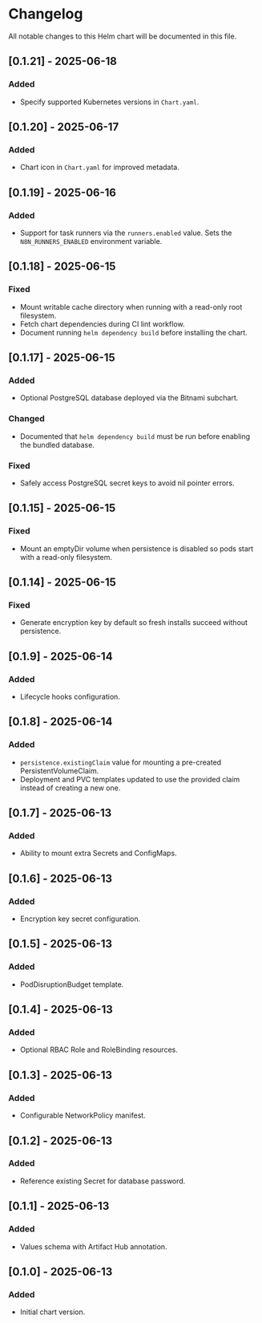 # Changelog

All notable changes to this Helm chart will be documented in this file.

## [0.1.21] - 2025-06-18
### Added
- Specify supported Kubernetes versions in `Chart.yaml`.

## [0.1.20] - 2025-06-17
### Added
- Chart icon in `Chart.yaml` for improved metadata.

## [0.1.19] - 2025-06-16
### Added
- Support for task runners via the `runners.enabled` value. Sets the `N8N_RUNNERS_ENABLED` environment variable.

## [0.1.18] - 2025-06-15
### Fixed
- Mount writable cache directory when running with a read-only root filesystem.
- Fetch chart dependencies during CI lint workflow.
- Document running `helm dependency build` before installing the chart.

## [0.1.17] - 2025-06-15
### Added
- Optional PostgreSQL database deployed via the Bitnami subchart.
### Changed
- Documented that `helm dependency build` must be run before enabling the
  bundled database.

### Fixed
- Safely access PostgreSQL secret keys to avoid nil pointer errors.

## [0.1.15] - 2025-06-15
### Fixed
- Mount an emptyDir volume when persistence is disabled so pods start with a read-only filesystem.

## [0.1.14] - 2025-06-15
### Fixed
- Generate encryption key by default so fresh installs succeed without persistence.

## [0.1.9] - 2025-06-14
### Added
- Lifecycle hooks configuration.

## [0.1.8] - 2025-06-14
### Added
- `persistence.existingClaim` value for mounting a pre-created PersistentVolumeClaim.
- Deployment and PVC templates updated to use the provided claim instead of creating a new one.

## [0.1.7] - 2025-06-13
### Added
- Ability to mount extra Secrets and ConfigMaps.

## [0.1.6] - 2025-06-13
### Added
- Encryption key secret configuration.

## [0.1.5] - 2025-06-13
### Added
- PodDisruptionBudget template.

## [0.1.4] - 2025-06-13
### Added
- Optional RBAC Role and RoleBinding resources.

## [0.1.3] - 2025-06-13
### Added
- Configurable NetworkPolicy manifest.

## [0.1.2] - 2025-06-13
### Added
- Reference existing Secret for database password.

## [0.1.1] - 2025-06-13
### Added
- Values schema with Artifact Hub annotation.

## [0.1.0] - 2025-06-13
### Added
- Initial chart version.
